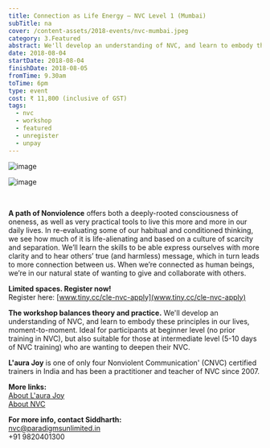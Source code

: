 ```yaml
---
title: Connection as Life Energy – NVC Level 1 (Mumbai)
subTitle: na
cover: /content-assets/2018-events/nvc-mumbai.jpeg
category: 3.Featured
abstract: We'll develop an understanding of NVC, and learn to embody these principles in our lives, moment-to-moment.
date: 2018-08-04
startDate: 2018-08-04
finishDate: 2018-08-05
fromTime: 9.30am
toTime: 6pm
type: event
cost: ₹ 11,800 (inclusive of GST)
tags:
  - nvc
  - workshop
  - featured
  - unregister
  - unpay
---
```


![image](/content-assets/2018-events/1_800X1200.jpeg)

![image](/content-assets/2018-events/2_800X1200.jpeg)

&nbsp;

**A path of Nonviolence** offers both a deeply-rooted consciousness of oneness, as well as very practical tools to live this more and more in our daily lives. In re-evaluating some of our habitual and conditioned thinking, we see how much of it is life-alienating and based on a culture of scarcity and separation. We’ll learn the skills to be able express ourselves with more clarity and to hear others’ true (and harmless) message, which in turn leads to more connection between us. When we’re connected as human beings, we’re in our natural state of wanting to give and collaborate with others.

**Limited spaces. Register now!** <br /> Register here: [www.tiny.cc/cle-nvc-apply](www.tiny.cc/cle-nvc-apply)

**The workshop balances theory and practice.** We'll develop an understanding of NVC, and learn to embody these principles in our lives, moment-to-moment. Ideal for participants at beginner level (no prior training in NVC), but also suitable for those at intermediate level (5-10 days of NVC training) who are wanting to deepen their NVC.

**L'aura Joy** is one of only four Nonviolent Communication' (CNVC) certified trainers in India and has been a practitioner and teacher of NVC since 2007.

**More links:** <br /> [About L'aura Joy](/laura-joy) <br /> [About NVC](/nonviolent-communication)
  
**For more info, contact Siddharth:** <br /> nvc@paradigmsunlimited.in <br /> +91 9820401300
